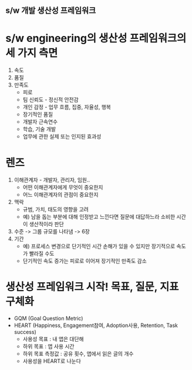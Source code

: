 s/w 개발 생산성 프레임워크
---------------

# s/w engineering의 생산성 프레임워크의 세 가지 측면
1. 속도
2. 품질
3. 만족도
   * 피로
   * 팀 신뢰도 - 정신적 안전감
   * 개인 감정 - 업무 흐름, 집중, 자율성, 행복
   * 장기적인 품질
   * 개발자 근속연수
   * 학습, 기술 개발
   * 업무에 관한 실제 또는 인지된 효과성
  
   
# 렌즈
1. 이해관계자 - 개발자, 관리자, 임원..
   * 어떤 이해관계자에게 무엇이 중요한지
   * 어느 이해관계자의 관점이 중요한지
2. 맥락
   * 규범, 가치, 태도의 영향을 고려
   * 예) 남을 돕는 부분에 대해 인정받고 느낀다면 질문에 대답하느라 소비한 시간이 생산적이라 판단
3. 수준 -> 그룹 규모를 나타냄 -> 6장       
4. 기간
   * 예) 프로세스 변경으로 단기적인 시간 손해가 있을 수 있지만 장기적으로 속도가 빨라질 수도
   * 단기적인 속도 증가는 피로로 이어져 장기적인 만족도 감소
  
# 생산성 프레임워크 시작! 목표, 질문, 지표 구체화
* GQM (Goal Question Metric)
* HEART (Happiness, Engagement참여, Adoption사용, Retention, Task success)
  * 사용성 목표 : 내 앱은 대단해
  * 하위 목표 : 앱 사용 시간
  * 하위 목표 측정값 : 공유 횟수, 앱에서 읽은 글의 개수
  * 사용성을 HEART로 나눈다
